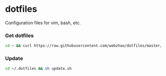 dotfiles
========

Configuration files for vim, bash, etc.

### Get dotfiles

```sh
cd ~ && curl https://raw.githubusercontent.com/webzhao/dotfiles/master/update.sh -k | sh
```

### Update

```sh
cd ~/.dotfiles && sh update.sh
```


